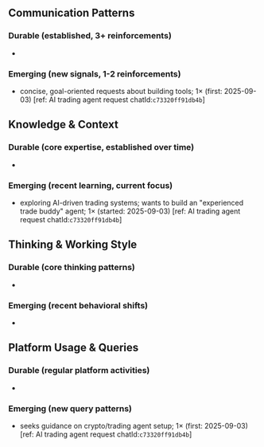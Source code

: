 ## Communication Patterns
### Durable (established, 3+ reinforcements)
- 

### Emerging (new signals, 1-2 reinforcements)
- concise, goal-oriented requests about building tools; 1× (first: 2025-09-03) [ref: AI trading agent request chatId:`c73320ff91db4b`]

## Knowledge & Context
### Durable (core expertise, established over time)
- 

### Emerging (recent learning, current focus)
- exploring AI-driven trading systems; wants to build an "experienced trade buddy" agent; 1× (started: 2025-09-03) [ref: AI trading agent request chatId:`c73320ff91db4b`]

## Thinking & Working Style
### Durable (core thinking patterns)
- 

### Emerging (recent behavioral shifts)
- 

## Platform Usage & Queries
### Durable (regular platform activities)
- 

### Emerging (new query patterns)
- seeks guidance on crypto/trading agent setup; 1× (first: 2025-09-03) [ref: AI trading agent request chatId:`c73320ff91db4b`]